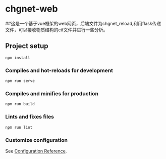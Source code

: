 # chgnet-web

##这是一个基于vue框架的web网页，后端文件为chgnet_reload,利用flask传递文件，可以接收物质结构的cif文件并进行一些分析。

## Project setup
```
npm install
```

### Compiles and hot-reloads for development
```
npm run serve
```

### Compiles and minifies for production
```
npm run build
```

### Lints and fixes files
```
npm run lint
```

### Customize configuration
See [Configuration Reference](https://cli.vuejs.org/config/).
